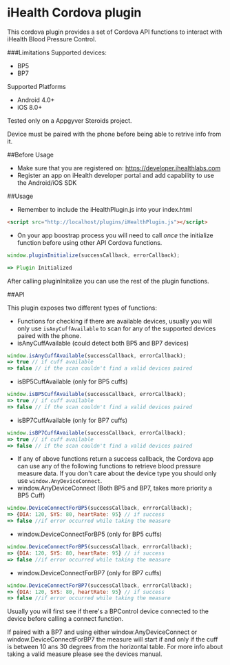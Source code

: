 iHealth Cordova plugin
====================

This cordova plugin provides a set of Cordova API functions to interact with iHealth Blood Pressure Control.

###Limitations
Supported devices:
 - BP5
 - BP7

Supported Platforms
 - Android 4.0+
 - iOS 8.0+

Tested only on a Appgyver Steroids project.

Device must be paired with the phone before being able to retrive info from it.

##Before Usage

 - Make sure that you are registered on: https://developer.ihealthlabs.com
 - Register an app on iHealth developer portal and add capability to use the Android/iOS SDK

##Usage
 - Remember to include the iHealthPlugin.js into your index.html

```html
<script src="http://localhost/plugins/iHealthPlugin.js"></script>

```

 - On your app boostrap process you will need to call *once* the initialize function before using other API Cordova functions.

```javascript
window.pluginInitialize(successCallback, errorCallback);

=> Plugin Initialized
```

After calling pluginInitalize you can use the rest of the plugin functions.

##API

This plugin exposes two different types of functions:
 - Functions for checking if there are available devices, usually you will only use `isAnyCuffAvailable` to scan for any of the supported devices paired with the phone. 
  - isAnyCuffAvailable (could detect both BP5 and BP7 devices)
  ```javascript
  window.isAnyCuffAvailable(successCallback, errorCallback);
  => true // if cuff available
  => false // if the scan couldn't find a valid devices paired
  ```
  - isBP5CuffAvailable (only for BP5 cuffs)
  ```javascript
  window.isBP5CuffAvailable(successCallback, errorCallback);
  => true // if cuff available
  => false // if the scan couldn't find a valid devices paired
  ```
  - isBP7CuffAvailable (only for BP7 cuffs)
  ```javascript
  window.isBP7CuffAvailable(successCallback, errorCallback);
  => true // if cuff available
  => false // if the scan couldn't find a valid devices paired
  ```
  
 - If any of above functions return a success callback, the Cordova app can use any of the following functions to retrieve blood pressure measure data. If you don't care about the device type you should only use `window.AnyDeviceConnect`.
  - window.AnyDeviceConnect (Both BP5 and BP7, takes more priority a BP5 Cuff)
  ```javascript
  window.DeviceConnectForBP5(successCallback, errrorCallback);
  => {DIA: 120, SYS: 80, heartRate: 95} // if success
  => false //if error occurred while taking the measure
  ```
  - window.DeviceConnectForBP5 (only for BP5 cuffs)
  ```javascript
  window.DeviceConnectForBP5(successCallback, errrorCallback);
  => {DIA: 120, SYS: 80, heartRate: 95} // if success
  => false //if error occurred while taking the measure
  ```
  - window.DeviceConnectForBP7 (only for BP7 cuffs)
  ```javascript
  window.DeviceConnectForBP7(successCallback, errrorCallback);
  => {DIA: 120, SYS: 80, heartRate: 95} // if success
  => false //if error occurred while taking the measure
  ```
  
Usually you will first see if there's a BPControl device connected to the device before calling a connect function.

If paired with a BP7 and using either window.AnyDeviceConnect or window.DeviceConnectForBP7 the measure will start if and only if the cuff is between 10 ans 30 degrees from the horizontal table. For more info about taking a valid measure please see the devices manual.
